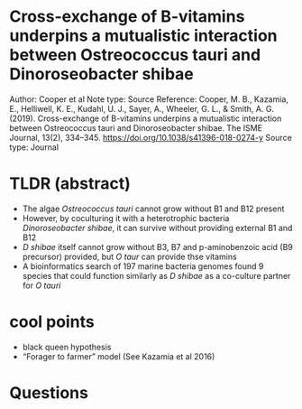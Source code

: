 # Cross-exchange of B-vitamins underpins a mutualistic interaction between Ostreococcus tauri and Dinoroseobacter shibae

Author: Cooper et al
Note type: Source
Reference: Cooper, M. B., Kazamia, E., Helliwell, K. E., Kudahl, U. J., Sayer, A., Wheeler, G. L., & Smith, A. G. (2019). Cross-exchange of B-vitamins underpins a mutualistic interaction between Ostreococcus tauri and Dinoroseobacter shibae. The ISME Journal, 13(2), 334–345. https://doi.org/10.1038/s41396-018-0274-y
Source type: Journal

# TLDR (abstract)

- The algae *Ostreococcus tauri* cannot grow without B1 and B12 present
- However, by coculturing it with a heterotrophic bacteria *Dinoroseobacter shibae*, it can survive without providing external B1 and B12
- *D shibae* itself cannot grow without B3, B7 and p-aminobenzoic acid (B9 precursor) provided, but *O taur* can provide thse vitamins
- A bioinformatics search of 197 marine bacteria genomes found 9 species that could function similarly as *D shibae* as a co-culture partner for *O tauri*

# cool points

- black queen hypothesis
- “Forager to farmer” model (See Kazamia et al 2016)

# Questions